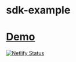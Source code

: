 # sdk-example

# [Demo](https://sharp-hamilton-142d85.netlify.app/)

[![Netlify Status](https://api.netlify.com/api/v1/badges/2a7af40d-9b81-48b5-b2e1-011924fc86ff/deploy-status)](https://app.netlify.com/sites/sharp-hamilton-142d85/deploys)